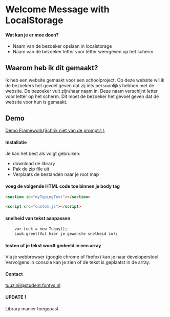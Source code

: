 # Welcome Message with LocalStorage

#### Wat kan je er mee doen?
* Naam van de bezoeker opslaan in localstorage
* Naam van de bezoeker letter voor letter weergeven op het scherm

## Waarom heb ik dit gemaakt?
Ik heb een website gemaakt voor een schoolproject. Op deze website wil ik de bezoekers het gevoel geven dat zij iets persoonlijks hebben met de website. De bezoeker vult zijn/haar naam in. Deze naam verschijnt letter voor letter op het scherm. Dit moet de bezoeker het gevoel geven dat de website voor hun is gemaakt.

## Demo
[Demo Framework(Schrik niet van de prompt:) )](http://athena.fhict.nl/users/i333757/framework/ "Demo Framework")

#### Installatie
Je kan het best als volgt gebruiken:
* download de library
* Pak de zip file uit
* Verplaats de bestanden naar je root map

#### voeg de volgende HTML code toe binnen je body tag 
```HTML
<section id="myTypingText"></section>
			
<script src="custom.js"></script>
```

#### snelheid van tekst aanpassen
```HTML
	var Luuk = new Tugay();
	Luuk.greet(Vul hier je gewenste snelheid in);
```

#### testen of je tekst wordt gedeeld in een array
Via je webbrowser (google chrome of firefox) kan je naar developerstool. Vervolgens in console kan je zien of de tekst is geplaatst in de array. 

#### Contact
tuuzinli@student.fontys.nl

#### UPDATE 1

Library manier toegepast.

